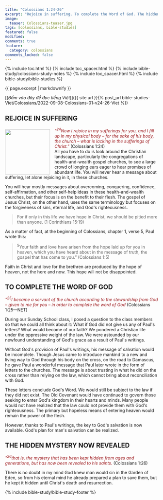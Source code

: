 ```yaml
---
title: "Colossians 1:24-26"
excerpt: "Rejoice in suffering. To complete the Word of God. The hidden mystery now revealed."
image:
  teaser: Colossians-teaser.jpg
tags: [colossians, bible-studies]
featured: false
modified:
comments: true
feature:
  category: colossians
comments_locked: false
---
```


{% include toc.html %}
{% include toc_spacer.html %}
{% include bible-study/colossians-study-notes %}
{% include toc_spacer.html %}
{% include bible-study/bible-studies %}

{{ page.excerpt | markdownify }}

[(<em>Bấm vào đây để đọc tiếng Việt</em>)]({{ site.url }}{% post_url bible-studies-Viet/Colossians/2022-09-08-Colossians-01-v24-26-Viet %})

## REJOICE IN SUFFERING
<div>
<p>
<img alt src="{{ site.url }}/assets/images/Colossians-teaser.jpg" style="border: 0px none; margin: 7px 15px 0px 0px; max-width: 100%; height: 148px; padding: 0px; float: left;">
<span style="color: rgb(159, 29, 33);"><i>"<sup>24</sup>Now I rejoice in my sufferings for you, and I fill up in my physical body – for the sake of his body, the church – what is lacking in the sufferings of Christ."</i></span> (Colossians 1:24)<br />All you have to do is look around the Christian landscape, particularly the congregations of health-and-wealth gospel churches, to see a large crowd of longing ears eager to hear promises of abundant life. You will never hear a message about suffering, let alone rejoicing in it, in these churches.
</p>
</div>
You will hear mostly messages about overcoming, conquering, confidence, self-affirmation, and other self-help ideas in these health-and-wealth churches, but their focus is on the benefit to their flesh. The gospel of Jesus Christ, on the other hand, uses the same terminology but focuses on the forgiveness of sins, eternal life, and God's righteousness.

> For if only in this life we have hope in Christ, we should be pitied more than anyone. (1 Corinthians 15:19)

As a matter of fact, at the beginning of Colossians, chapter 1, verse 5, Paul wrote this:

> <sup>5</sup>Your faith and love have arisen from the hope laid up for you in heaven, which you have heard about in the message of truth, the gospel that has come to you.” (Colossians 1:5)

Faith in Christ and love for the brethren are produced by the hope of heaven, not the here and now. This hope will not be disappointed.

## TO COMPLETE THE WORD OF GOD

<span style="color: rgb(159, 29, 33);">
<i>"<sup>25</sup>I became a servant of the church according to the stewardship from God – given to me for you – in order to complete the word of God</i></span> (Colossians 1:25—NET)

During our Sunday School class, I posed a question to the class members so that we could all think about it: What if God did not give us any of Paul's letters? What would become of our faith? We pondered a Christian life under the oppressive weight of the law. We were astounded by our newfound understanding of God's grace as a result of Paul's writings.

Without God's provision of Paul's writings, his message of salvation would be incomplete. Though Jesus came to introduce mankind to a new and living way to God through his body on the cross, on the road to Damascus, he gave Paul a wonderful message that Paul later wrote in the form of letters to the churches. The message is about trusting in what he did on the cross rather than relying on the law, which cannot bring about reconciliation with God.

These letters conclude God's Word. We would still be subject to the law if they did not exist. The Old Covenant would have continued to govern those seeking to enter God's kingdom in their hearts and minds. Many people would not have realized that the law could not provide them with God's righteousness. The primary but hopeless means of entering heaven would remain the power of the flesh.

However, thanks to Paul's writings, the key to God's salvation is now available. God's plan for man's salvation can be realized.

## THE HIDDEN MYSTERY NOW REVEALED

<span style="color: rgb(159, 29, 33);">
<i>"<sup>26</sup>that is, the mystery that has been kept hidden from ages and generations, but has now been revealed to his saints.</i></span> (Colossians 1:26)

There is no doubt in my mind God knew man would sin in the Garden of Eden, so from his eternal mind he already prepared a plan to save them, but he kept it hidden until Christ's death and resurrection.

{% include bible-study/bible-study-footer %}

